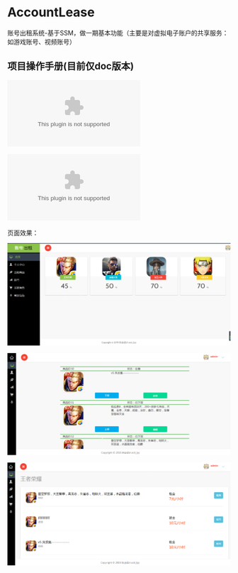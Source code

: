 # AccountLease
账号出租系统-基于SSM，做一期基本功能（主要是对虚拟电子账户的共享服务：如游戏账号、视频账号）

## 项目操作手册(目前仅doc版本)
![账号出租系统操作手册.docx](/document/账号出租系统操作手册.docx)

![账号出租系统操作手册.docx](/document/项目接口文档.docx)

页面效果：

![页面效果.png](/document/image/index.png)

![页面2.png](/document/image/business_product_list.png)

![页面3.png](/document/image/king_honor.png)